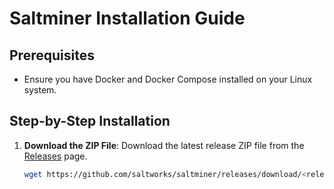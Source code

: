 # Saltminer Installation Guide

## Prerequisites
- Ensure you have Docker and Docker Compose installed on your Linux system.

## Step-by-Step Installation

1. **Download the ZIP File**:
   Download the latest release ZIP file from the [Releases](https://github.com/saltworks/saltminer/releases) page.

   ```sh
   wget https://github.com/saltworks/saltminer/releases/download/<release-version>/saltminer.zip